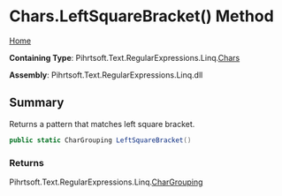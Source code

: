 # Chars\.LeftSquareBracket\(\) Method

[Home](../../../../../../README.md)

**Containing Type**: Pihrtsoft\.Text\.RegularExpressions\.Linq\.[Chars](../README.md)

**Assembly**: Pihrtsoft\.Text\.RegularExpressions\.Linq\.dll

## Summary

Returns a pattern that matches left square bracket\.

```csharp
public static CharGrouping LeftSquareBracket()
```

### Returns

Pihrtsoft\.Text\.RegularExpressions\.Linq\.[CharGrouping](../../CharGrouping/README.md)

